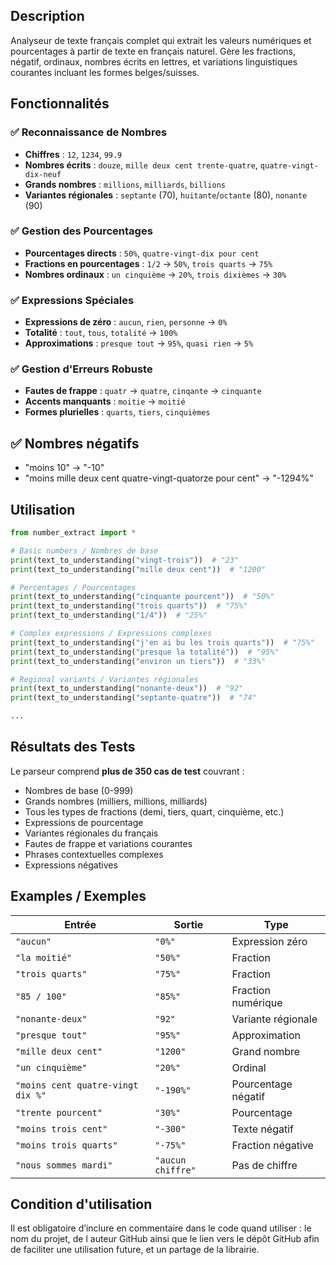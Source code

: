 ## Description

Analyseur de texte français complet qui extrait les valeurs numériques et pourcentages à partir de texte en français naturel. Gère les fractions, négatif, ordinaux, nombres écrits en lettres, et variations linguistiques courantes incluant les formes belges/suisses.

## Fonctionnalités

### ✅ Reconnaissance de Nombres
- **Chiffres** : `12`, `1234`, `99.9`
- **Nombres écrits** : `douze`, `mille deux cent trente-quatre`, `quatre-vingt-dix-neuf`
- **Grands nombres** : `millions`, `milliards`, `billions`
- **Variantes régionales** : `septante` (70), `huitante`/`octante` (80), `nonante` (90)

### ✅ Gestion des Pourcentages
- **Pourcentages directs** : `50%`, `quatre-vingt-dix pour cent`
- **Fractions en pourcentages** : `1/2` → `50%`, `trois quarts` → `75%`
- **Nombres ordinaux** : `un cinquième` → `20%`, `trois dixièmes` → `30%`

### ✅ Expressions Spéciales
- **Expressions de zéro** : `aucun`, `rien`, `personne` → `0%`
- **Totalité** : `tout`, `tous`, `totalité` → `100%`
- **Approximations** : `presque tout` → `95%`, `quasi rien` → `5%`

### ✅ Gestion d'Erreurs Robuste
- **Fautes de frappe** : `quatr` → `quatre`, `cinqante` → `cinquante`
- **Accents manquants** : `moitie` → `moitié`
- **Formes plurielles** : `quarts`, `tiers`, `cinquièmes`

## ✅ Nombres négatifs
- "moins 10" → "-10"
- "moins mille deux cent quatre-vingt-quatorze pour cent" → "-1294%"

## Utilisation

```python
from number_extract import *

# Basic numbers / Nombres de base
print(text_to_understanding("vingt-trois"))  # "23"
print(text_to_understanding("mille deux cent"))  # "1200"

# Percentages / Pourcentages
print(text_to_understanding("cinquante pourcent"))  # "50%"
print(text_to_understanding("trois quarts"))  # "75%"
print(text_to_understanding("1/4"))  # "25%"

# Complex expressions / Expressions complexes
print(text_to_understanding("j'en ai bu les trois quarts"))  # "75%"
print(text_to_understanding("presque la totalité"))  # "95%"
print(text_to_understanding("environ un tiers"))  # "33%"

# Regional variants / Variantes régionales
print(text_to_understanding("nonante-deux"))  # "92"
print(text_to_understanding("septante-quatre"))  # "74"

...

```

## Résultats des Tests

Le parseur comprend **plus de 350 cas de test** couvrant :
- Nombres de base (0-999)
- Grands nombres (milliers, millions, milliards)
- Tous les types de fractions (demi, tiers, quart, cinquième, etc.)
- Expressions de pourcentage
- Variantes régionales du français
- Fautes de frappe et variations courantes
- Phrases contextuelles complexes
- Expressions négatives

## Examples / Exemples

| Entrée               | Sortie        | Type               |
|--------------------------------|---------------|--------------------|
| `"aucun"`                      | `"0%"`        | Expression zéro    |
| `"la moitié"`                  | `"50%"`       | Fraction           |
| `"trois quarts"`               | `"75%"`       | Fraction           |
| `"85 / 100"`                   | `"85%"`       | Fraction numérique |
| `"nonante-deux"`               | `"92"`        | Variante régionale |
| `"presque tout"`               | `"95%"`       | Approximation      |
| `"mille deux cent"`            | `"1200"`      | Grand nombre       |
| `"un cinquième"`               | `"20%"`       | Ordinal            |
| `"moins cent quatre-vingt dix %"`| `"-190%"`     | Pourcentage négatif|
| `"trente pourcent"`| `"30%"`     | Pourcentage|
| `"moins trois cent"`           | `"-300"`      | Texte négatif      |
| `"moins trois quarts"`         | `"-75%"`      | Fraction négative  |
| `"nous sommes mardi"`           | `"aucun chiffre"` | Pas de chiffre  |

## Condition d'utilisation
Il est obligatoire d’inclure en commentaire dans le code quand utiliser :
le nom du projet, de l auteur GitHub ainsi que le lien vers le dépôt GitHub afin de faciliter une utilisation future, et un partage de la librairie.
